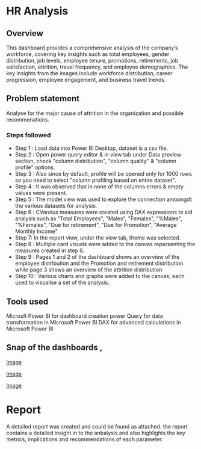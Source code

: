 

# HR Analysis

## Overview

This dashboard provides a comprehensive analysis of the company’s workforce, covering key insights such as total employees, gender distribution, job levels, employee tenure, promotions, retirements, job satisfaction, attrition, travel frequency, and employee demographics. The key insights from the images include workforce distribution, career progression, employee engagement, and business travel trends.

## Problem statement
Analyse for the major cause of attrition in the organization and possible recommenations.


### Steps followed 

- Step 1 : Load data into Power BI Desktop, dataset is a csv file.
- Step 2 : Open power query editor & in view tab under Data preview section, check "column distribution", "column quality" & "column profile" options.
- Step 3 : Also since by default, profile will be opened only for 1000 rows so you need to select "column profiling based on entire dataset".
- Step 4 : It was observed that in none of the columns errors & empty values were present.
- Step 5 : The model view was used to explore the connection amoongdt the various datasets for analysis.
- Step 6 : CVaroius measures were created using DAX expressions to aid analysis such as "Total Employees", "Males", "Females", "%Males", "%Females", "Due for retirement", "Due for Promotion", "Average Monthly Income"
- Step  7: In the report view, under the view tab, theme was selected.
- Step 8 : Multiple card visuals were added to the canvas repersenting the measures created in step 6.
- Step 9 : Pages 1 and 2 of the dashboard shows an overview of the employee distribution and the Promotion and retirement distribution while page 3 shows an overview of the attrition distribution
- Step 10 : Various charts and graphs were added to the canvas; each used to visualise a set of the analysis. 

## Tools used
Microsft Power BI for dashboard creation
power Query for data transformation in Microsoft Power BI
DAX for advanced calculations in Microsoft Power BI


        
## Snap of the dashboards ,

[Image](https://github.com/user-attachments/assets/d2e891cd-5d6e-4d01-8139-ae95758496ec)


[Image](https://github.com/user-attachments/assets/9841d128-79b3-4f3a-a323-51b01d1c54dd)



[Image](https://github.com/user-attachments/assets/24543410-2efd-4e44-a94f-16002d32072c)
         

# Report

A detailed  report was created and could be found as attached. the report contains a detailed insight in to the anbalysis and also highlights the key metrics, implications and recommendations of each parameter.
